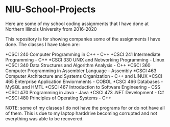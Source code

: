 # NIU-School-Projects
Here are some of my school coding assignments that I have done at Northern Illinois University from 2016-2020

This repository is for showing companies some of the assignments I have done. The classes I have taken are:

*CSCI 240 Computer Programming in C++ - C++ 
*CSCI 241 Intermediate Programming - C++ 
*CSCI 330 UNIX and Networking Programming - Linux 
*CSCI 340 Data Structures and Algorithm Analysis - C++ 
*CSCI 360 Computer Programming in Assembler Language - Assembly 
*CSCI 463 Computer Architecture and Systems Organization - C++ and LINUX 
*CSCI 465 Enterprise Application Enviornments - COBOL 
*CSCI 466 Databases - MySQL and HMTL 
*CSCI 467 Introduction to Software Engineering - CSS 
*CSCI 470 Programming in Java - Java 
*CSCI 473 .NET Development - C# 
*CSCI 480 Principles of Operating Systems - C++ 

NOTE: some of my classes I do not have the programs for or do not have all of them. This is due to my laptop harddrive becoming corrupted and not everything was able to be recovered. 

